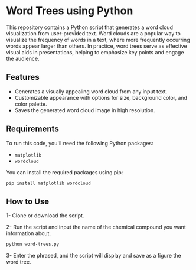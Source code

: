 # Word Trees using Python

This repository contains a Python script that generates a word cloud visualization from user-provided text. Word clouds are a popular way to visualize the frequency of words in a text, where more frequently occurring words appear larger than others. In practice, word trees serve as effective visual aids in presentations, helping to emphasize key points and engage the audience.

## Features

- Generates a visually appealing word cloud from any input text.
- Customizable appearance with options for size, background color, and color palette.
- Saves the generated word cloud image in high resolution.

## Requirements

To run this code, you'll need the following Python packages:

- `matplotlib`
- `wordcloud`

You can install the required packages using pip:

```bash
pip install matplotlib wordcloud
```

## How to Use
1- Clone or download the script.

2- Run the script and input the name of the chemical compound you want information about.
```bash
python word-trees.py
```
3- Enter the phrased, and the script will display and save as a figure the word tree. 
